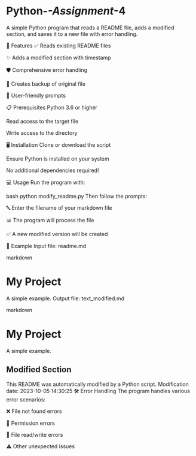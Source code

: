 # Python-_-Assignment_-4
A simple Python program that reads a README file, adds a modified section, and saves it to a new file with error handling.

🚀 Features
✅ Reads existing README files

✨ Adds a modified section with timestamp

🛡️ Comprehensive error handling

📁 Creates backup of original file

🎯 User-friendly prompts

📋 Prerequisites
Python 3.6 or higher

Read access to the target file

Write access to the directory

🖥️ Installation
Clone or download the script

Ensure Python is installed on your system

No additional dependencies required!

💻 Usage
Run the program with:

bash
python modify_readme.py
Then follow the prompts:

🔤 Enter the filename of your markdown file

📊 The program will process the file

✅ A new modified version will be created

📝 Example
Input file: readme.md

markdown
# My Project
A simple example.
Output file: text_modified.md

markdown
# My Project
A simple example.

## Modified Section
This README was automatically modified by a Python script.
Modification date: 2023-10-05 14:30:25
🛠️ Error Handling
The program handles various error scenarios:

❌ File not found errors

🔐 Permission errors

📄 File read/write errors

⚠️ Other unexpected issues
